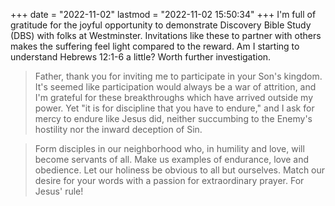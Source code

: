 +++
date = "2022-11-02"
lastmod = "2022-11-02 15:50:34"
+++
I'm full of gratitude for the joyful opportunity to demonstrate Discovery Bible Study (DBS) with folks at Westminster. Invitations like these to partner with others makes the suffering feel light compared to the reward. Am I starting to understand Hebrews 12:1-6 a little? Worth further investigation.

> Father, thank you for inviting me to participate in your Son's kingdom. It's seemed like participation would always be a war of attrition, and I'm grateful for these breakthroughs which have arrived outside my power. Yet "it is for discipline that you have to endure," and I ask for mercy to endure like Jesus did, neither succumbing to the Enemy's hostility nor the inward deception of Sin.

> Form disciples in our neighborhood who, in humility and love, will become servants of all. Make us examples of endurance, love and obedience. Let our holiness be obvious to all but ourselves. Match our desire for your words with a passion for extraordinary prayer. For Jesus' rule!
